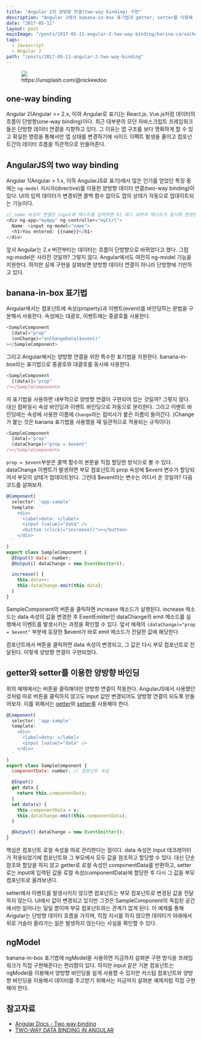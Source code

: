 ```yaml
---
title: "Angular 2의 양방향 연결(two-way binding) 구현"
description: "Angular 2에서 banana-in-box 표기법과 getter, setter를 이용해 양방향 바인딩을 어떻게 구현하지는 예제 코드와 함께 설명한다."
date: "2017-05-11"
layout: post
mainImage: "/posts/2017-05-11-angular-2-two-way-binding/karina-carvalho-94650.jpg"
tags:
  - Javascript
  - Angular 2
path: "/posts/2017-05-11-angular-2-two-way-binding"
---
```


<figure>
<img src="/posts/2017-05-11-angular-2-two-way-binding/karina-carvalho-94650.jpg">
<figcaption>https://unsplash.com/@nickeedoo</figcaption>
</figure>

## one-way binding

Angular 2(Angular >= 2.x, 이하 Angular로 표기)는 React.js, Vue.js처럼 데이터의 흐름이 단방향(one-way binding)이다. 최근 대부분의 모던 자바스크립트 프레임워크들은 단방향 데이터 연결을 지향하고 있다. 그 이유는 앱 구조를 보다 명확하게 할 수 있고 확실한 명령을 통해서만 앱 상태를 변경하기에 사이드 이펙트 발생을 줄이고 컴포넌트간의 데이터 흐름을 직관적으로 만들어준다.

## AngularJS의 two way binding

Angular 1(Angular > 1.x, 이하 AngularJS로 표기)에서 많은 인기를 얻었던 특징 중에는 `ng-model` 지시자(directive)를 이용한 양방향 데이터 연결(two-way binding)이 있다. UI의 입력 데이터가 변경되면 콜백 함수 없이도 앱의 상태가 자동으로 업데이트되는 기능이다.

```js
// name 속성이 연결된 input에 텍스트를 입력하면 h1 태그 내부의 텍스트가 동시에 변경된다.
<div ng-app="myApp" ng-controller="myCtrl">
  Name: <input ng-model="name">
  <h1>You entered: {{name}}</h1>
</div>
```

앞서 Angular는 2.x 버전부터는 데이터는 흐름이 단방향으로 바뀌었다고 했다. 그럼 ng-model은 사라진 것일까? 그렇지 않다. Angular에서도 여전히 ng-model 기능을 지원한다. 하지만 실제 구현을 살펴보면 양방향 데이터 연결이 아니라 단방향에 기반하고 있다.


## banana-in-box 표기법

Angular에서는 컴포넌트에 속성(property)과 이벤트(event)를 바인딩하는 문법을 구분해서 사용한다. 속성에는 대괄호, 이벤트에는 중괄호를 사용한다.

```js
<SampleComponent
  [data]="prop"
  (onChange)="onChangeData($event)"
></SampleComponent>
```

그리고 Angular에서는 양방향 연결을 위한 특수한 표기법을 지원한다. banana-in-box라는 표기법으로 중괄호와 대괄호를 동시에 사용한다.

```js
<SampleComponent
  [(data)]="prop"
/></SampleComponent>
```

저 표기법을 사용하면 내부적으로 양방향 연결이 구현되어 있는 것일까? 그렇지 않다. 대신 컴파일시 속성 바인딩과 이벤트 바인딩으로 자동으로 분리한다. 그리고 이벤트 바인딩에는 속성에 사용한 이름에 `Change`라는 접미사가 붙은 이름이 들어간다. (Change가 붙는 것은 banana 표기법을 사용했을 때 일관적으로 적용되는 규칙이다)

```js
<SampleComponent
  [data]="prop"
  (dataChange)="prop = $event"
/></SampleComponent>
```

`prop = $event`부분은 콜백 함수의 본문을 직접 할당한 방식으로 볼 수 있다. dataChange 이벤트가 발생하면 부모 컴포넌트의 prop 속성에 $event 변수가 할당되어서 부모의 상태가 업데이트된다. 그런데 $event라는 변수는 어디서 온 것일까? 다음 코드를 살펴보자.

```js
@Component(
  selector: 'app-sample'
  template: `
    <div>
      <label>data: </label>
      <input [value]="data" />
      <button (click)="increase()">+</button>
    </div>
  `
)
export class SampleComponent {
  @Input() data: number;
  @Output() dataChange = new EventEmitter();

  increase() {
    this.data++;
    this.dataChange.emit(this.data);
  }
}
```

SampleComponent의 버튼을 클릭하면 increase 메소드가 실행된다. increase 메소드는 data 속성의 값을 변경한 후 EventEmiiter인 dataChange의 emit 메소드를 실행해서 이벤트를 발생시키는 과정을 확인할 수 있다. 앞서 예제의 `(dataChange)="prop = $event"` 부분에 등장한 $event가 바로 emit 메소드가 전달한 값에 해당한다.

컴포넌트에서 버튼을 클릭하면 data 속성이 변경되고, 그 값은 다시 부모 컴포넌트로 전달된다. 이렇게 양방향 연결이 구현되었다.


## getter와 setter를 이용한 양방향 바인딩

위의 예제에서는 버튼을 클릭해야만 양방향 연결이 작동한다. AngularJS에서 사용했던 것처럼 따로 버튼을 클릭하지 않고도 input 값만 변경되어도 양방향 연결이 되도록 만들어보자. 이를 위해서는 [getter](https://developer.mozilla.org/ko/docs/Web/JavaScript/Reference/Functions/get)와 [setter](https://developer.mozilla.org/ko/docs/Web/JavaScript/Reference/Functions/set)를 사용해야 한다.

```js
@Component(
  selector: 'app-sample'
  template: `
    <div>
      <label>data: </label>
      <input [value]="data" />
    </div>
  `
)
export class SampleComponent {
  componentData: number; // 컴포넌트 속성

  @Input()
  get data {
    return this.componentData;
  }
  set data(v) {
    this.componentData = v;
    this.dataChange.emit(this.componentData);
  }

  @Output() dataChange = new EventEmitter();
}
```

핵심은 컴포넌트 로컬 속성을 따로 관리한다는 점이다. data 속성은 Input 데코레이터가 적용되었기에 컴포넌트와 그 부모에서 모두 값을 참조하고 할당할 수 있다. 대신 단순 참조와 할당을 하지 않고 getter로 로컬 속성인 componentData를 반환하고, setter로는 input에 입력된 값을 로컬 속성(componentData)에 할당한 후 다시 그 값을 부모 컴포넌트로 올려보낸다.

setter에서 이벤트를 발생시키지 않으면 컴포넌트는 부모 컴포넌트로 변경된 값을 전달하지 않는다. UI에서 값이 변경되고 있지만 그것은 SampleComponent의 독립된 공간에서만 일어나는 일일 뿐이며 부모 컴포넌트와는 관계가 없게 된다. 이 예제를 통해 Angular는 단방향 데이터 흐름을 가지며, 직접 지시를 하지 않으면 데이터가 아래에서 위로 거슬러 올라가는 일은 발생하지 않는다는 사실을 확인할 수 있다.


## ngModel

banana-in-box 표기법에 ngModel을 사용하면 지금까지 살펴본 구현 방식을 프레임워크가 직접 구현해준다는 편리함이 있다. 하지만 input 같은 기본 컴포넌트는 ngModel을 이용해서 양방향 바인딩을 쉽게 사용할 수 있지만 커스텀 컴포넌트와 양방향 바인딩을 이용해서 데이터를 주고받기 위해서는 지금까지 살펴본 예제처럼 직접 구현해야 한다.


## 참고자료

- [Angular Docs - Two way binding](https://angular.io/docs/ts/latest/guide/template-syntax.html#!#two-way)
- [TWO-WAY DATA BINDING IN ANGULAR](https://blog.thoughtram.io/angular/2016/10/13/two-way-data-binding-in-angular-2.html)
